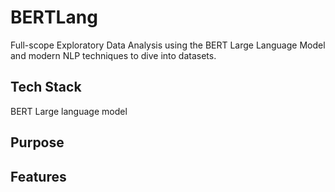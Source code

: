 # BERTLang
Full-scope Exploratory Data Analysis using the BERT Large Language Model and modern NLP techniques to dive into datasets. 

<h2>Tech Stack</h2>
BERT Large language model

<h2>Purpose</h2>

<h2>Features</h2>
